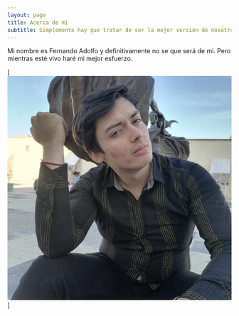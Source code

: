 ```yaml
---
layout: page
title: Acerca de mí
subtitle: Simplemente hay que tratar de ser la mejor versión de nosotros mismos.
---
```


Mi nombre es Fernando Adolfo y definitivamente no se que será de mi. Pero mientras esté vivo haré mi mejor esfuerzo.

[![An old rock in the desert](/assets/img/io.jpg "Foto tomada por mi bella novia")]
